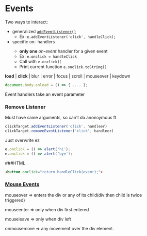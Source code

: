 # Events

Two ways to interact: 

- generalized [`addEventListener()`](https://developer.mozilla.org/en-US/docs/Web/API/EventTarget/addEventListener) 
  - Ex: `e.addEventListener('click', handleClick);`
- specific on-<event> handlers
  - **only one** *on-event* handler for a given event
  - Ex: `e.onclick = handleClick`
  - Call with  `e.onclick()`
  - Print current function `e.onclick.toString()`

**load** | **click** | blur | error | focus | scroll | mouseover | keydown

```js
document.body.onload = () => { .... };
```

Event handlers take an event parameter

### Remove Listener

Must have same arguments, so can't do anonoymous ft

```js
clickTarget.addEventListener('click', handleer)
clickTarget.removeEventListener('click', handleer)
```

Just overwrite ez

```js
e.onclick = () => alert('hi');
e.onclick = () => alert('bye');
```

###HTML

```html
<button onclick="return handleClick(event);">
```

### [Mouse Events](https://www.w3schools.com/jquery/tryit.asp?filename=tryjquery_event_mouseenter_mouseover)

mouseover => enters the div or any of its child(div then child is twice triggered)

mouseenter => only when div first entered

 mouseleave => only when div left

onmousemove  => any movement over the div element.

